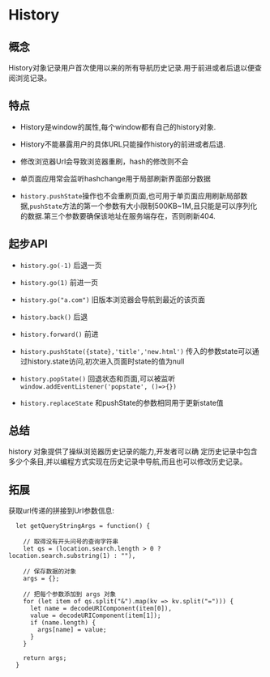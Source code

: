 # History

## 概念

History对象记录用户首次使用以来的所有导航历史记录.用于前进或者后退以便查阅浏览记录。

## 特点

- History是window的属性,每个window都有自己的history对象.

- History不能暴露用户的具体URL只能操作history的前进或者后退.

- 修改浏览器Url会导致浏览器重刷，hash的修改则不会

- 单页面应用常会监听hashchange用于局部刷新界面部分数据

- ```history.pushState```操作也不会重刷页面,也可用于单页面应用刷新局部数据,```pushState```方法的第一个参数有大小限制500KB~1M,且只能是可以序列化的数据.第三个参数要确保该地址在服务端存在，否则刷新404.

## 起步API

- ```history.go(-1)``` 后退一页

- ```history.go(1)``` 前进一页

- ```history.go("a.com")``` 旧版本浏览器会导航到最近的该页面

- ```history.back()``` 后退
- ```history.forward()``` 前进

- ```history.pushState({state},'title','new.html')``` 传入的参数state可以通过history.state访问,初次进入页面时state的值为null

- ```history.popState()``` 回退状态和页面,可以被监听```window.addEventListener('popstate', ()=>{})```

- ```history.replaceState``` 和pushState的参数相同用于更新state值

## 总结

  history 对象提供了操纵浏览器历史记录的能力,开发者可以确
  定历史记录中包含多少个条目,并以编程方式实现在历史记录中导航,而且也可以修改历史记录。

## 拓展

获取url传递的拼接到Url参数信息:

```
  let getQueryStringArgs = function() {

    // 取得没有开头问号的查询字符串
    let qs = (location.search.length > 0 ? location.search.substring(1) : ""),

    // 保存数据的对象
    args = {};

    // 把每个参数添加到 args 对象
    for (let item of qs.split("&").map(kv => kv.split("="))) {
      let name = decodeURIComponent(item[0]),
      value = decodeURIComponent(item[1]);
      if (name.length) {
        args[name] = value;
      }
    }

    return args;
  }
```